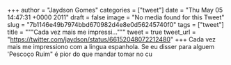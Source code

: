 
+++
author = "Jaydson Gomes"
categories = ["tweet"]
date = "Thu May 05 14:47:31 +0000 2011"
draft = false
image = "No media found for this Tweet"
slug = "7b1146e49b7974bbd670982d4e8e0d56245740f0"
tags = ["tweet"]
title = """Cada vez mais me impressi..."""
tweet = true
tweet_url = "https://twitter.com/jaydson/status/66152048072212480"
+++
Cada vez mais me impressiono com a lingua espanhola. Se eu disser para alguem 'Pescoço Ruim" é pior do que mandar tomar no cu
